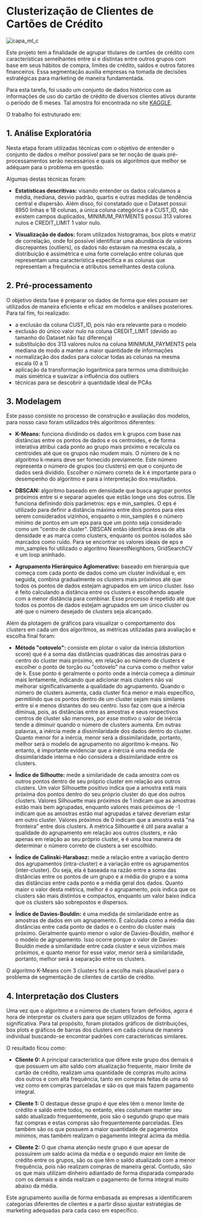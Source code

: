 # Clusterização de Clientes de Cartões de Crédito

![capa_ml_c](https://github.com/Cassiophysics/ML_clustering_credit_card/assets/108491443/c9ce7ac3-d02d-4913-a148-5b5b3f485004)

Este projeto tem a finalidade de agrupar titulares de cartões de crédito com características semelhantes entre si e  distintas entre outros grupos com base em seus hábitos de compra, limites de crédito, saldos e outros fatores financeiros. Essa segmentação auxilia empresas na tomada de decisões estratégicas para marketing de maneira fundamentada.

Para esta tarefa, foi usado um conjunto de dados histórico com as informações de uso do cartão de crédito de diversos clientes ativos durante o período de 6 meses. Tal amostra foi encontrada no site [KAGGLE](https://www.kaggle.com/datasets/arjunbhasin2013/ccdata).

O trabalho foi estruturado em:

## 1. Análise Exploratória

Nesta etapa foram utilizadas técnicas com o objetivo de entender o conjunto de dados o melhor possível para se ter noção de quais pré-processamentos serão necessários e quais os algoritmos que melhor se  adéquam para o problema em questão.

Algumas destas técnicas foram:

- **Estatísticas descritivas:** visando entender os dados calculamos a média, mediana, desvio padrão, quartis e outras medidas de tendência central e dispersão. Além disso, foi constatado que o Dataset possui: 8950 linhas e 18 colunas, a única coluna categórica é a CUST_ID, não existem campos duplicados, MINIMUM_PAYMENTS possui 313 valores nulos e CREDIT_LIMIT 1 valor nulo.

- **Visualização de dados:** foram utilizados histogramas, box plots e matriz de correlação, onde foi possível identificar uma abundância de valores discrepantes (outliers), os dados não estavam na mesma escala, a distribuição é assimétrica e uma forte correlação entre colunas que representam uma característica específica e as colunas que representam a frequência e atributos semelhantes desta coluna.


## 2. Pré-processamento

O objetivo desta fase é preparar os dados de forma que eles possam ser utilizados de maneira eficiente e eficaz em modelos e análises posteriores.
Para tal fim, foi realizado:
- a exclusão da coluna CUST_ID, pois não era relevante para o modelo
- exclusão do único valor nulo na coluna CREDIT_LIMIT (devido ao tamanho do Dataset não faz diferença)
- substituição dos 313 valores nulos na coluna MINIMUM_PAYMENTS pela mediana de modo a manter a maior quantidade de informações
- normalização dos dados para colocar todas as colunas na mesma escala (0 a 1)
- aplicação da transformação logarítmica para termos uma distribuição mais simétrica e suavizar a influência dos outliers
- técnicas para se descobrir a quantidade ideal de PCAs

## 3. Modelagem

Este passo consiste no processo de construção e avaliação dos modelos, para nosso caso foram utilizados três algoritmos diferentes:

- **K-Means:** funciona dividindo os dados em k grupos com base nas distâncias entre os pontos de dados e os centroides, e de forma interativa atribui cada ponto ao grupo mais próximo e recalcula os centroides até que os grupos não mudem mais. O número de k no algoritmo k-means deve ser fornecido previamente. Este número representa o número de grupos (ou clusters) em que o conjunto de dados será dividido. Escolher o número correto de k é importante para o desempenho do algoritmo e para a interpretação dos resultados.

- **DBSCAN:** algoritmo baseado em densidade que busca agrupar pontos próximos entre si e separar aqueles que estão longe uns dos outros. Ele funciona definindo dois parâmetros: eps e min_samples. O eps é utilizado para definir a distância máxima entre dois pontos para eles serem considerados vizinhos, enquanto o min_samples é o número mínimo de pontos em um eps para que um ponto seja considerado como um "centro de cluster". DBSCAN então identifica áreas de alta densidade e as marca como clusters, enquanto os pontos isolados são marcados como ruído. Para se encontrar os valores ideais de eps e min_samples foi utilizado o algoritmo NearestNeighbors, GridSearchCV e um loop aninhado.

- **Agrupamento Hierárquico Aglomerativo:** baseado em hierarquia que começa com cada ponto de dados como um cluster individual e, em seguida, combina gradualmente os clusters mais próximos até que todos os pontos de dados estejam agrupados em um único cluster. Isso é feito calculando a distância entre os clusters e escolhendo aquele com a menor distância para combinar. Esse processo é repetido até que todos os pontos de dados estejam agrupados em um único cluster ou até que o número desejado de clusters seja alcançado.

Além da plotagem de gráficos para visualizar o comportamento dos clusters em cada um dos algoritmos, as métricas utilizadas para avaliação e escolha final foram: 

- **Método "cotovelo":** consiste em plotar o valor da inércia (distortion score) que é a soma das distâncias quadráticas das amostras para o centro do cluster mais próximo, em relação ao número de clusters e escolher o ponto de torção ou "cotovelo" na curva como o melhor valor de k. Esse ponto é geralmente o ponto onde a inércia começa a diminuir mais lentamente, indicando que adicionar mais clusters não vai melhorar significativamente a qualidade do agrupamento. Quando o número de clusters aumenta, cada cluster fica menor e mais específico, permitindo que os pontos dentro de um cluster sejam mais similares entre si e menos distantes do seu centro. Isso faz com que a inércia diminua, pois, as distâncias entre as amostras e seus respectivos centros de cluster são menores, por esse motivo o valor de inércia tende a diminuir quando o número de clusters aumenta. Em outras palavras, a inércia mede a dissimilaridade dos dados dentro do cluster. Quanto menor for a inércia, menor será a dissimilaridade, portanto, melhor será o modelo de agrupamento no algoritmo k-means. No entanto, é importante evidenciar que a inércia é uma medida de dissimilaridade interna e não considera a dissimilaridade entre os clusters.

- **Índice de Silhoutte:** mede a similaridade de cada amostra com os outros pontos dentro de seu próprio cluster em relação aos outros clusters. Um valor Silhouette positivo indica que a amostra está mais próxima dos pontos dentro do seu próprio cluster do que dos outros clusters. Valores Silhouette mais próximos de 1 indicam que as amostras estão mais bem agrupadas, enquanto valores mais próximos de -1 indicam que as amostras estão mal agrupadas e talvez deveriam estar em outro cluster. Valores próximos de 0 indicam que a amostra está "na fronteira" entre dois clusters. A métrica Silhouette é útil para avaliar a qualidade do agrupamento em relação aos outros clusters, e não apenas em relação ao seu próprio cluster, e é uma boa maneira de determinar o número correto de clusters a ser escolhido.

- **Índice de Calinski-Harabasz:** mede a relação entre a variação dentro dos agrupamentos (intra-cluster) e a variação entre os agrupamentos (inter-cluster). Ou seja, ela é baseada na razão entre a soma das distâncias entre os pontos de um grupo e a média do grupo e a soma das distâncias entre cada ponto e a média geral dos dados. Quanto maior o valor desta métrica, melhor é o agrupamento, pois indica que os clusters são mais distintos e compactos, enquanto um valor baixo indica que os clusters são sobrepostos e dispersos.

- **Índice de Davies-Bouldin:** é uma medida de similaridade entre as amostras de dados em um agrupamento. É calculada como a média das distâncias entre cada ponto de dados e o centro do cluster mais próximo. Geralmente quanto menor o valor de Davies-Bouldin, melhor é o modelo de agrupamento. Isso ocorre porque o valor de Davies-Bouldin mede a similaridade entre cada cluster e seus vizinhos mais próximos, e quanto menor for esse valor, menor será a similaridade, portanto, melhor será a separação entre os clusters.

O algoritmo K-Means com 3 clusters foi a escolha mais plausível para o problema de segmentação de clientes de cartão de crédito.

## 4. Interpretação dos Clusters

Uma vez que o algoritmo e o números de clusters foram definidos, agora é hora de interpretar os clusters para que sejam utilizados de forma significativa. Para tal propósito, foram plotados gráficos de distribuições, box plots e gráficos de barras dos clusters em cada coluna de maneira individual buscando-se encontrar padrões com características similares.

O resultado ficou como:

- **Cliente 0:** A principal característica que difere este grupo dos demais é que possuem um alto saldo com atualização frequente, maior limite de cartão de crédito, realizam uma quantidade de compras muito acima dos outros e com alta frequência, tanto em compras feitas de uma só vez como em compras parceladas e são os que mais fazem pagamento integral.

- **Cliente 1:** O destaque desse grupo é que eles têm o menor limite de crédito e saldo entre todos, no entanto, eles costumam manter seu saldo atualizado frequentemente, pois são o segundo grupo que mais faz compras e estas compras são frequentemente parceladas. Eles também são os que possuem a maior quantidade de pagamentos mínimos, mas também realizam o pagamento integral acima da média.

- **Cliente 2:** O que chama atenção neste grupo é que apesar de possuírem um saldo acima da média e o segundo maior em limite de crédito entre os grupos, são os que têm o saldo atualizado com a menor frequência, pois não realizam compras de maneira geral. Contudo, são os que mais utilizam dinheiro adiantado de forma disparada comparado com os demais e ainda realizam o pagamento de forma integral muito abaixo da média.

Este agrupamento auxilia de forma embasada as empresas a identificarem categorias diferentes de clientes e a partir disso ajustar estratégias de marketing adequadas para cada caso em específico.
